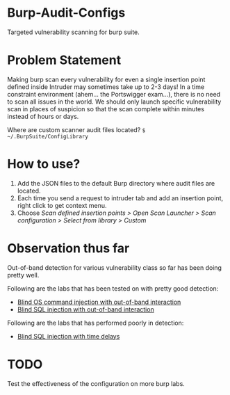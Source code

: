 # Burp-Audit-Configs
Targeted vulnerability scanning for burp suite. 

# Problem Statement
Making burp scan every vulnerability for even a single insertion point defined inside Intruder may sometimes take up to 2-3 days! 
In a time constraint environment (ahem... the Portswigger exam...), there is no need to scan all issues in the world. We should only launch specific vulnerability scan in places of suspicion so that the scan complete within minutes instead of hours or days.

Where are custom scanner audit files located? 
`$ ~/.BurpSuite/ConfigLibrary`

# How to use?
1. Add the JSON files to the default Burp directory where audit files are located.
2. Each time you send a request to intruder tab and add an insertion point, right click to get context menu.
3. Choose *Scan defined insertion points > Open Scan Launcher > Scan configuration > Select from library > Custom*

# Observation thus far
Out-of-band detection for various vulnerability class so far has been doing pretty well.

Following are the labs that has been tested on with pretty good detection:
- [Blind OS command injection with out-of-band interaction](https://portswigger.net/web-security/os-command-injection/lab-blind-out-of-band)
- [Blind SQL injection with out-of-band interaction](https://portswigger.net/web-security/sql-injection/blind/lab-out-of-band)

Following are the labs that has performed poorly in detection:
- [Blind SQL injection with time delays](https://portswigger.net/web-security/sql-injection/blind/lab-time-delays)

# TODO
Test the effectiveness of the configuration on more burp labs.
